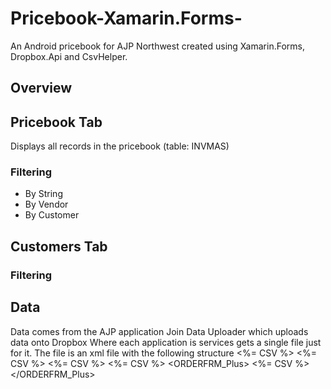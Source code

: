 # Pricebook-Xamarin.Forms-
An Android pricebook for AJP Northwest created using Xamarin.Forms, Dropbox.Api and CsvHelper.

## Overview



## Pricebook Tab
Displays all records in the pricebook (table: INVMAS)

### Filtering
* By String
* By Vendor
* By Customer

## Customers Tab

### Filtering


## 

## Data
Data comes from the AJP application Join Data Uploader which uploads data onto Dropbox Where each application is services gets a single file just for it.
The file is an xml file with the following structure 
<Database>
	<APVENDOR>
		<%= CSV %>
	</APVENDOR>
	<ARCUST>
		<%= CSV %>
	</ARCUST>
	<INVGROUP>
		<%= CSV %>
	</INVGROUP>
	<INVMAS>
		<%= CSV %>
	</INVMAS>
	<ORDERFRM_Plus>
		<%= CSV %>
	</ORDERFRM_Plus>
</Database>
